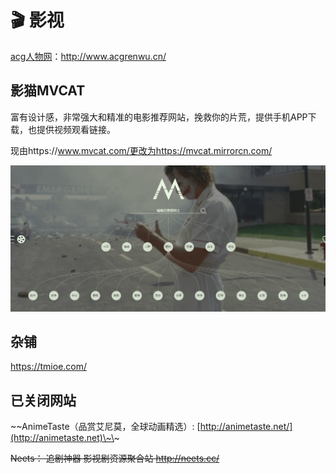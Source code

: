 # 🎬 影视

[acg人物网](http://www.acgrenwu.cn/)：http://www.acgrenwu.cn/

## 影猫MVCAT

富有设计感，非常强大和精准的电影推荐网站，挽救你的片荒，提供手机APP下载，也提供视频观看链接。

现由https://www.mvcat.com/更改为https://mvcat.mirrorcn.com/

![](../../.gitbook/assets/image.png)

## 杂铺

https://tmioe.com/

## 已关闭网站

\~\~AnimeTaste（品赏艾尼莫，全球动画精选）: [http://animetaste.net/](http://animetaste.net)\~\~

~~Neets： 追剧神器 影视剧资源聚合站  http://neets.cc/~~